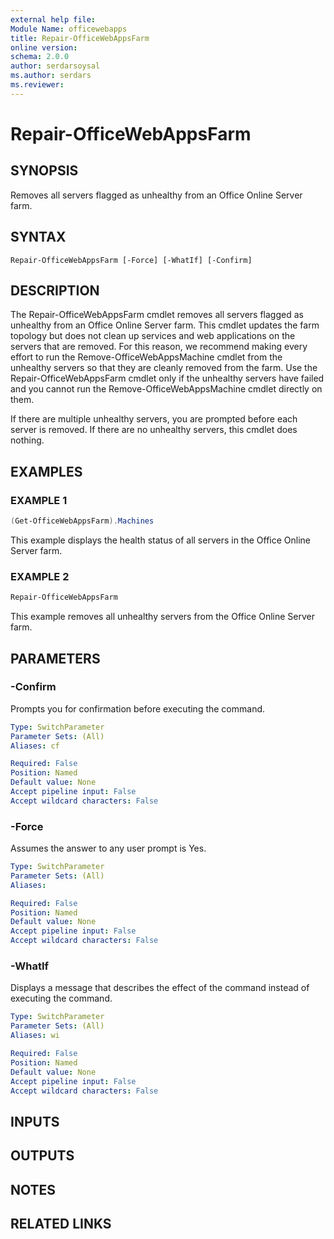 ```yaml
---
external help file:
Module Name: officewebapps
title: Repair-OfficeWebAppsFarm
online version:
schema: 2.0.0
author: serdarsoysal
ms.author: serdars
ms.reviewer:
---
```


# Repair-OfficeWebAppsFarm

## SYNOPSIS

Removes all servers flagged as unhealthy from an Office Online Server farm.

## SYNTAX

```
Repair-OfficeWebAppsFarm [-Force] [-WhatIf] [-Confirm]
```

## DESCRIPTION

The Repair-OfficeWebAppsFarm cmdlet removes all servers flagged as unhealthy from an Office Online
Server farm. This cmdlet updates the farm topology but does not clean up services and web
applications on the servers that are removed. For this reason, we recommend making every effort to
run the Remove-OfficeWebAppsMachine cmdlet from the unhealthy servers so that they are cleanly
removed from the farm. Use the Repair-OfficeWebAppsFarm cmdlet only if the unhealthy servers have
failed and you cannot run the Remove-OfficeWebAppsMachine cmdlet directly on them.

If there are multiple unhealthy servers, you are prompted before each server is removed. If there
are no unhealthy servers, this cmdlet does nothing.

## EXAMPLES

### EXAMPLE 1

```powershell
(Get-OfficeWebAppsFarm).Machines
```

This example displays the health status of all servers in the Office Online Server farm.

### EXAMPLE 2

```powershell
Repair-OfficeWebAppsFarm
```

This example removes all unhealthy servers from the Office Online Server farm.

## PARAMETERS

### -Confirm

Prompts you for confirmation before executing the command.

```yaml
Type: SwitchParameter
Parameter Sets: (All)
Aliases: cf

Required: False
Position: Named
Default value: None
Accept pipeline input: False
Accept wildcard characters: False
```

### -Force

Assumes the answer to any user prompt is Yes.

```yaml
Type: SwitchParameter
Parameter Sets: (All)
Aliases:

Required: False
Position: Named
Default value: None
Accept pipeline input: False
Accept wildcard characters: False
```

### -WhatIf

Displays a message that describes the effect of the command instead of executing the command.

```yaml
Type: SwitchParameter
Parameter Sets: (All)
Aliases: wi

Required: False
Position: Named
Default value: None
Accept pipeline input: False
Accept wildcard characters: False
```

## INPUTS

## OUTPUTS

## NOTES

## RELATED LINKS
